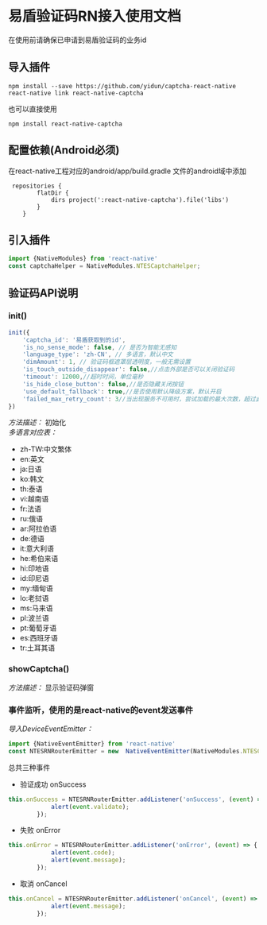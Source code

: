 
# 易盾验证码RN接入使用文档
在使用前请确保已申请到易盾验证码的业务id

## 导入插件
```
npm install --save https://github.com/yidun/captcha-react-native
react-native link react-native-captcha
```
也可以直接使用
```
npm install react-native-captcha
```

## 配置依赖(Android必须)
在react-native工程对应的android/app/build.gradle 文件的android域中添加
```
 repositories {
        flatDir {
            dirs project(':react-native-captcha').file('libs')
        }
    }
```
## 引入插件
```js
import {NativeModules} from 'react-native'
const captchaHelper = NativeModules.NTESCaptchaHelper;
```
## 验证码API说明

### init()
```js
init({
    'captcha_id': '易盾获取到的id',
    'is_no_sense_mode': false, // 是否为智能无感知
    'language_type': 'zh-CN', // 多语言，默认中文
    'dimAmount': 1, // 验证码框遮罩层透明度，一般无需设置
    'is_touch_outside_disappear': false,//点击外部是否可以关闭验证码
    'timeout': 12000,//超时时间，单位毫秒
    'is_hide_close_button': false,//是否隐藏关闭按钮
    'use_default_fallback': true,//是否使用默认降级方案，默认开启
    'failed_max_retry_count': 3//当出现服务不可用时，尝试加载的最大次数，超过此次数仍然失败将触发降级，默认3次
})
```
*方法描述：*
初始化<br/>
*多语言对应表：*
- zh-TW:中文繁体
- en:英文
- ja:日语
- ko:韩文
- th:泰语
- vi:越南语
- fr:法语
- ru:俄语
- ar:阿拉伯语
- de:德语
- it:意大利语
- he:希伯来语
- hi:印地语
- id:印尼语
- my:缅甸语
- lo:老挝语
- ms:马来语
- pl:波兰语
- pt:葡萄牙语
- es:西班牙语
- tr:土耳其语

### showCaptcha()
*方法描述：*
显示验证码弹窗

### 事件监听，使用的是react-native的event发送事件
*导入DeviceEventEmitter：*
```js
import {NativeEventEmitter} from 'react-native'
const NTESRNRouterEmitter = new  NativeEventEmitter(NativeModules.NTESCaptchaHelper)
```
总共三种事件
- 验证成功 onSuccess
```js
this.onSuccess = NTESRNRouterEmitter.addListener('onSuccess', (event) => {
			alert(event.validate);
		});
```
- 失败 onError
```js
this.onError = NTESRNRouterEmitter.addListener('onError', (event) => {
            alert(event.code);
			alert(event.message);
		});
```
- 取消 onCancel
```js
this.onCancel = NTESRNRouterEmitter.addListener('onCancel', (event) => {
			alert(event.message);
		});
```

